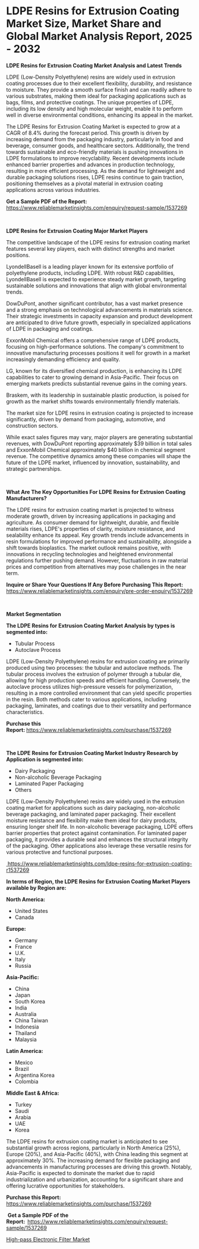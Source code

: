 <p><h1>LDPE Resins for Extrusion Coating Market Size, Market Share and Global Market Analysis Report, 2025 - 2032</h1></p><p><strong>LDPE Resins for Extrusion Coating Market Analysis and Latest Trends</strong></p>
<p><p>LDPE (Low-Density Polyethylene) resins are widely used in extrusion coating processes due to their excellent flexibility, durability, and resistance to moisture. They provide a smooth surface finish and can readily adhere to various substrates, making them ideal for packaging applications such as bags, films, and protective coatings. The unique properties of LDPE, including its low density and high molecular weight, enable it to perform well in diverse environmental conditions, enhancing its appeal in the market.</p><p>The LDPE Resins for Extrusion Coating Market is expected to grow at a CAGR of 8.4% during the forecast period. This growth is driven by increasing demand from the packaging industry, particularly in food and beverage, consumer goods, and healthcare sectors. Additionally, the trend towards sustainable and eco-friendly materials is pushing innovations in LDPE formulations to improve recyclability. Recent developments include enhanced barrier properties and advances in production technology, resulting in more efficient processing. As the demand for lightweight and durable packaging solutions rises, LDPE resins continue to gain traction, positioning themselves as a pivotal material in extrusion coating applications across various industries.</p></p>
<p><strong>Get a Sample PDF of the Report:&nbsp;</strong> <a href="https://www.reliablemarketinsights.com/enquiry/request-sample/1537269?utm_campaign=3267&utm_medium=2&utm_source=Github&utm_content=ia&utm_term=24032025&utm_id=ldpe-resins-for-extrusion-coating">https://www.reliablemarketinsights.com/enquiry/request-sample/1537269</a></p>
<p>&nbsp;</p>
<p><strong>LDPE Resins for Extrusion Coating Major Market Players</strong></p>
<p><p>The competitive landscape of the LDPE resins for extrusion coating market features several key players, each with distinct strengths and market positions. </p><p>LyondellBasell is a leading player known for its extensive portfolio of polyethylene products, including LDPE. With robust R&D capabilities, LyondellBasell is expected to experience steady market growth, targeting sustainable solutions and innovations that align with global environmental trends.</p><p>DowDuPont, another significant contributor, has a vast market presence and a strong emphasis on technological advancements in materials science. Their strategic investments in capacity expansion and product development are anticipated to drive future growth, especially in specialized applications of LDPE in packaging and coatings.</p><p>ExxonMobil Chemical offers a comprehensive range of LDPE products, focusing on high-performance solutions. The company's commitment to innovative manufacturing processes positions it well for growth in a market increasingly demanding efficiency and quality.</p><p>LG, known for its diversified chemical production, is enhancing its LDPE capabilities to cater to growing demand in Asia-Pacific. Their focus on emerging markets predicts substantial revenue gains in the coming years.</p><p>Braskem, with its leadership in sustainable plastic production, is poised for growth as the market shifts towards environmentally friendly materials.</p><p>The market size for LDPE resins in extrusion coating is projected to increase significantly, driven by demand from packaging, automotive, and construction sectors. </p><p>While exact sales figures may vary, major players are generating substantial revenues, with DowDuPont reporting approximately $39 billion in total sales and ExxonMobil Chemical approximately $40 billion in chemical segment revenue. The competitive dynamics among these companies will shape the future of the LDPE market, influenced by innovation, sustainability, and strategic partnerships.</p></p>
<p>&nbsp;</p>
<p><strong>What Are The Key Opportunities For LDPE Resins for Extrusion Coating Manufacturers?</strong></p>
<p><p>The LDPE resins for extrusion coating market is projected to witness moderate growth, driven by increasing applications in packaging and agriculture. As consumer demand for lightweight, durable, and flexible materials rises, LDPE's properties of clarity, moisture resistance, and sealability enhance its appeal. Key growth trends include advancements in resin formulations for improved performance and sustainability, alongside a shift towards bioplastics. The market outlook remains positive, with innovations in recycling technologies and heightened environmental regulations further pushing demand. However, fluctuations in raw material prices and competition from alternatives may pose challenges in the near term.</p></p>
<p><strong>Inquire or Share Your Questions If Any Before Purchasing This Report:</strong> <a href="https://www.reliablemarketinsights.com/enquiry/pre-order-enquiry/1537269?utm_campaign=3267&utm_medium=2&utm_source=Github&utm_content=ia&utm_term=24032025&utm_id=ldpe-resins-for-extrusion-coating">https://www.reliablemarketinsights.com/enquiry/pre-order-enquiry/1537269</a></p>
<p>&nbsp;</p>
<p><strong>Market Segmentation</strong></p>
<p><strong>The LDPE Resins for Extrusion Coating Market Analysis by types is segmented into:</strong></p>
<p><ul><li>Tubular Process</li><li>Autoclave Process</li></ul></p>
<p><p>LDPE (Low-Density Polyethylene) resins for extrusion coating are primarily produced using two processes: the tubular and autoclave methods. The tubular process involves the extrusion of polymer through a tubular die, allowing for high production speeds and efficient handling. Conversely, the autoclave process utilizes high-pressure vessels for polymerization, resulting in a more controlled environment that can yield specific properties in the resin. Both methods cater to various applications, including packaging, laminates, and coatings due to their versatility and performance characteristics.</p></p>
<p><strong>Purchase this Report:&nbsp;</strong><a href="https://www.reliablemarketinsights.com/purchase/1537269?utm_campaign=3267&utm_medium=2&utm_source=Github&utm_content=ia&utm_term=24032025&utm_id=ldpe-resins-for-extrusion-coating">https://www.reliablemarketinsights.com/purchase/1537269</a></p>
<p>&nbsp;</p>
<p><strong>The LDPE Resins for Extrusion Coating Market Industry Research by Application is segmented into:</strong></p>
<p><ul><li>Dairy Packaging</li><li>Non-alcoholic Beverage Packaging</li><li>Laminated Paper Packaging</li><li>Others</li></ul></p>
<p><p>LDPE (Low-Density Polyethylene) resins are widely used in the extrusion coating market for applications such as dairy packaging, non-alcoholic beverage packaging, and laminated paper packaging. Their excellent moisture resistance and flexibility make them ideal for dairy products, ensuring longer shelf life. In non-alcoholic beverage packaging, LDPE offers barrier properties that protect against contamination. For laminated paper packaging, it provides a durable seal and enhances the structural integrity of the packaging. Other applications also leverage these versatile resins for various protective and functional purposes.</p></p>
<p><a href="https://www.reliablemarketinsights.com/ldpe-resins-for-extrusion-coating-r1537269?utm_campaign=3267&utm_medium=2&utm_source=Github&utm_content=ia&utm_term=24032025&utm_id=ldpe-resins-for-extrusion-coating">&nbsp;https://www.reliablemarketinsights.com/ldpe-resins-for-extrusion-coating-r1537269</a></p>
<p><strong>In terms of Region, the LDPE Resins for Extrusion Coating Market Players available by Region are:</strong></p>
<p>
    <p> <strong> North America: </strong>
        <ul>
            <li>United States</li>
            <li>Canada</li>
        </ul>
        </p> 
    <p> <strong> Europe: </strong>
        <ul>
            <li>Germany</li>
            <li>France</li>
            <li>U.K.</li>
            <li>Italy</li>
            <li>Russia</li>
        </ul>
        </p> 
    <p> <strong> Asia-Pacific: </strong>
        <ul>
            <li>China</li>
            <li>Japan</li>
            <li>South Korea</li>
            <li>India</li>
            <li>Australia</li>
            <li>China Taiwan</li>
            <li>Indonesia</li>
            <li>Thailand</li>
            <li>Malaysia</li>
        </ul>
        </p> 
    <p> <strong> Latin America: </strong>
        <ul>
            <li>Mexico</li>
            <li>Brazil</li>
            <li>Argentina Korea</li>
            <li>Colombia</li>
        </ul>
        </p> 
    <p> <strong> Middle East & Africa: </strong>
        <ul>
            <li>Turkey</li>
            <li>Saudi</li>
            <li>Arabia</li>
            <li>UAE</li>
            <li>Korea</li>
        </ul>
    </p>
    </p>
<p><p>The LDPE resins for extrusion coating market is anticipated to see substantial growth across regions, particularly in North America (25%), Europe (20%), and Asia-Pacific (40%), with China leading this segment at approximately 30%. The increasing demand for flexible packaging and advancements in manufacturing processes are driving this growth. Notably, Asia-Pacific is expected to dominate the market due to rapid industrialization and urbanization, accounting for a significant share and offering lucrative opportunities for stakeholders.</p></p>
<p><strong>Purchase this Report: </strong><a href="https://www.reliablemarketinsights.com/purchase/1537269?utm_campaign=3267&utm_medium=2&utm_source=Github&utm_content=ia&utm_term=24032025&utm_id=ldpe-resins-for-extrusion-coating">https://www.reliablemarketinsights.com/purchase/1537269</a></p>
<p>&nbsp;<strong>Get a Sample PDF of the Report:&nbsp;&nbsp;</strong><a href="https://www.reliablemarketinsights.com/enquiry/request-sample/1537269?utm_campaign=3267&utm_medium=2&utm_source=Github&utm_content=ia&utm_term=24032025&utm_id=ldpe-resins-for-extrusion-coating">https://www.reliablemarketinsights.com/enquiry/request-sample/1537269</a></p>
<p><strong></strong></p>
<p><p><a href="https://github.com/lillybosakoi/Market-Research-Report-List-1/blob/main/high-pass-electronic-filter-market.md?utm_campaign=3267&utm_medium=2&utm_source=Github&utm_content=ia&utm_term=24032025&utm_id=ldpe-resins-for-extrusion-coating">High-pass Electronic Filter Market</a></p></p>